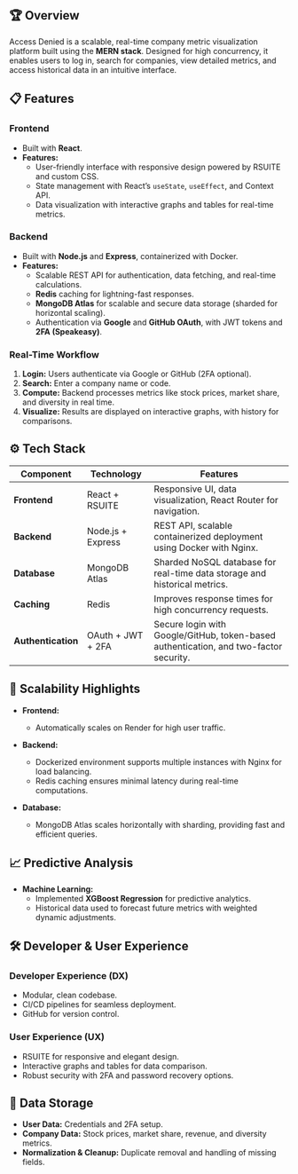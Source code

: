 ## 🏆 Overview  
Access Denied is a scalable, real-time company metric visualization platform built using the **MERN stack**. Designed for high concurrency, it enables users to log in, search for companies, view detailed metrics, and access historical data in an intuitive interface.

## 📋 Features  

### **Frontend**  
- Built with **React**.  
- **Features:**  
  - User-friendly interface with responsive design powered by RSUITE and custom CSS.  
  - State management with React’s `useState`, `useEffect`, and Context API.  
  - Data visualization with interactive graphs and tables for real-time metrics.  

### **Backend**  
- Built with **Node.js** and **Express**, containerized with Docker.  
- **Features:**  
  - Scalable REST API for authentication, data fetching, and real-time calculations.  
  - **Redis** caching for lightning-fast responses.  
  - **MongoDB Atlas** for scalable and secure data storage (sharded for horizontal scaling).  
  - Authentication via **Google** and **GitHub OAuth**, with JWT tokens and **2FA (Speakeasy)**.  

### **Real-Time Workflow**  
1. **Login:** Users authenticate via Google or GitHub (2FA optional).  
2. **Search:** Enter a company name or code.  
3. **Compute:** Backend processes metrics like stock prices, market share, and diversity in real time.  
4. **Visualize:** Results are displayed on interactive graphs, with history for comparisons.  


## ⚙️ Tech Stack  

| Component       | Technology        | Features                                                                                 |
|------------------|-------------------|-----------------------------------------------------------------------------------------|
| **Frontend**    | React + RSUITE    | Responsive UI, data visualization, React Router for navigation.                         |
| **Backend**     | Node.js + Express | REST API, scalable containerized deployment using Docker with Nginx.                    |
| **Database**    | MongoDB Atlas     | Sharded NoSQL database for real-time data storage and historical metrics.                |
| **Caching**     | Redis             | Improves response times for high concurrency requests.                                   |
| **Authentication** | OAuth + JWT + 2FA | Secure login with Google/GitHub, token-based authentication, and two-factor security.   |


## 🚀 Scalability Highlights  

- **Frontend:**  
  - Automatically scales on Render for high user traffic.  

- **Backend:**  
  - Dockerized environment supports multiple instances with Nginx for load balancing.  
  - Redis caching ensures minimal latency during real-time computations.  

- **Database:**  
  - MongoDB Atlas scales horizontally with sharding, providing fast and efficient queries.  


## 📈 Predictive Analysis  

- **Machine Learning:**  
  - Implemented **XGBoost Regression** for predictive analytics.  
  - Historical data used to forecast future metrics with weighted dynamic adjustments.  


## 🛠️ Developer & User Experience  

### **Developer Experience (DX)**  
- Modular, clean codebase.  
- CI/CD pipelines for seamless deployment.  
- GitHub for version control.  

### **User Experience (UX)**  
- RSUITE for responsive and elegant design.  
- Interactive graphs and tables for data comparison.  
- Robust security with 2FA and password recovery options.  

## 📂 Data Storage  

- **User Data:** Credentials and 2FA setup.  
- **Company Data:** Stock prices, market share, revenue, and diversity metrics.  
- **Normalization & Cleanup:** Duplicate removal and handling of missing fields.  
